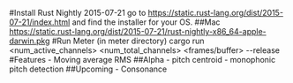 #Install Rust Nightly 2015-07-21
    go to https://static.rust-lang.org/dist/2015-07-21/index.html and find the
    installer for your OS.
##Mac
    https://static.rust-lang.org/dist/2015-07-21/rust-nightly-x86_64-apple-darwin.pkg
#Run Meter (in meter directory)
    cargo run <num_active_channels> <num_total_channels> <frames/buffer> <osc sendip> <osc sendport> <unique
    id for server> --release
#Features
    - Moving average RMS
##Alpha
    - pitch centroid
    - monophonic pitch detection
##Upcoming
    - Consonance